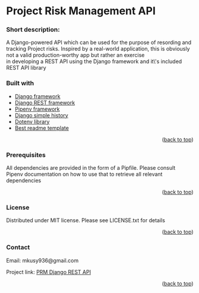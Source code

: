 
<h1> Project Risk Management API </h1>

<h3>Short description:</h3>
<p>A Django-powered API which can be used for the purpose of resording and tracking Project risks. Inspired by a real-world application, this is obviously not a valid production-worthy app but rather an exercise</br> in developing a REST API using the Django framework and it\'s included REST API library</p>
<h3>Built with</h3>
<ul>
  <li>
    <a href="https://www.djangoproject.com/">Django framework</a>
  </li>
  <li>
    <a href="https://www.django-rest-framework.org/">Django REST framework</a>
  </li>
  <li>
    <a href="https://pipenv.pypa.io/">Pipenv framework</a>
  </li>
  <li>
    <a href="https://django-simple-history.readthedocs.io/">Django simple history</a>
  </li>
  <li>
    <a href="https://pypi.org/project/python-dotenv/">Dotenv library</a>
  </li>
  <li>
    <a href="https://github.com/othneildrew/Best-README-Template/">Best readme template</a>
  </li>
</ul>
  
<p align="right">(<a href="#top">back to top</a>)</p>
  <h3>Prerequisites</h3>
  <p>All dependencies are provided in the form of a Pipfile. Please consult Pipenv documentation on how to use that to retrieve all relevant dependencies</p>
  
<p align="right">(<a href="#top">back to top</a>)</p>
  <h3>License</h3>
  <p>Distributed under MIT license. Please see LICENSE.txt for details</h3>
  
<p align="right">(<a href="#top">back to top</a>)</p>
  <h3>Contact</h3>
  <p>Email: <a href"mailto:mkusy936@gmail.com">mkusy936@gmail.com</a></p>
  <p>Project link: <a href="https://github.com/maciejKusy/Project_Risk_Management_Django_REST_API">PRM Django REST API</a></p>
  
<p align="right">(<a href="#top">back to top</a>)</p>
